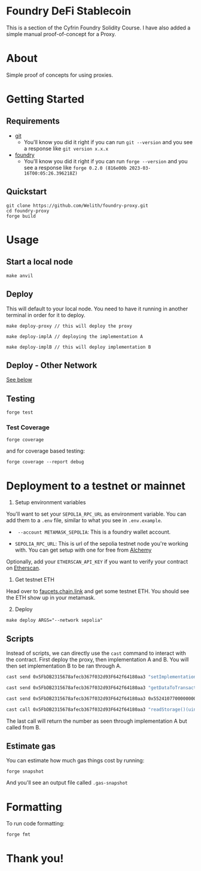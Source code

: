 # Foundry DeFi Stablecoin

This is a section of the Cyfrin Foundry Solidity Course. I have also added a simple manual proof-of-concept for a Proxy.

# About

Simple proof of concepts for using proxies.

# Getting Started

## Requirements

- [git](https://git-scm.com/book/en/v2/Getting-Started-Installing-Git)
  - You'll know you did it right if you can run `git --version` and you see a response like `git version x.x.x`
- [foundry](https://getfoundry.sh/)
  - You'll know you did it right if you can run `forge --version` and you see a response like `forge 0.2.0 (816e00b 2023-03-16T00:05:26.396218Z)`

## Quickstart

```
git clone https://github.com/Welith/foundry-proxy.git
cd foundry-proxy
forge build
```


# Usage

## Start a local node

```
make anvil
```

## Deploy

This will default to your local node. You need to have it running in another terminal in order for it to deploy.

```
make deploy-proxy // this will deploy the proxy
```

```
make deploy-implA // deploying the implementation A
```

```
make deploy-implB // this will deploy implementation B
```

## Deploy - Other Network

[See below](#deployment-to-a-testnet-or-mainnet)

## Testing

```
forge test
```

### Test Coverage

```
forge coverage
```

and for coverage based testing:

```
forge coverage --report debug
```

# Deployment to a testnet or mainnet

1. Setup environment variables

You'll want to set your `SEPOLIA_RPC_URL` as environment variable. You can add them to a `.env` file, similar to what you see in `.env.example`.

- ` --account METAMASK_SEPOLIA`: This is a foundry wallet account.

- `SEPOLIA_RPC_URL`: This is url of the sepolia testnet node you're working with. You can get setup with one for free from [Alchemy](https://alchemy.com/?a=673c802981)

Optionally, add your `ETHERSCAN_API_KEY` if you want to verify your contract on [Etherscan](https://etherscan.io/).

1. Get testnet ETH

Head over to [faucets.chain.link](https://faucets.chain.link/) and get some testnet ETH. You should see the ETH show up in your metamask.

2. Deploy

```
make deploy ARGS="--network sepolia"
```

## Scripts

Instead of scripts, we can directly use the `cast` command to interact with the contract. First deploy the proxy, then implementation A and B. You will then set implementation B to be ran through A.

```bash
cast send 0x5FbDB2315678afecb367f032d93F642f64180aa3 "setImplementation(address)" "0xe7f1725E7734CE288F8367e1Bb143E90bb3F0512" --rpc-url http://localhost:8545 --private-key 0xac0974bec39a17e36ba4a6b4d238ff944bacb478cbed5efcae784d7bf4f2ff80 -- --broadcast
```

```bash
cast send 0x5FbDB2315678afecb367f032d93F642f64180aa3 "getDataToTransact(uint256)" "777" --rpc-url http://localhost:8545 --private-key 0xac0974bec39a17e36ba4a6b4d238ff944bacb478cbed5efcae784d7bf4f2ff80 -- --broadcast
```

```bash
cast send 0x5FbDB2315678afecb367f032d93F642f64180aa3 0x552410770000000000000000000000000000000000000000000000000000000000000309 --rpc-url http://localhost:8545 --private-key 0xac0974bec39a17e36ba4a6b4d238ff944bacb478cbed5efcae784d7bf4f2ff80 -- --broadcast
```

```bash
cast call 0x5FbDB2315678afecb367f032d93F642f64180aa3 "readStorage()(uint256)" --rpc-url http://localhost:8545 --private-key 0xac0974bec39a17e36ba4a6b4d238ff944bacb478cbed5efcae784d7bf4f2ff80 -- --broadcast
```

The last call will return the number as seen through implementation A but called from B.

## Estimate gas

You can estimate how much gas things cost by running:

```
forge snapshot
```

And you'll see an output file called `.gas-snapshot`

# Formatting

To run code formatting:

```
forge fmt
```

# Thank you!
